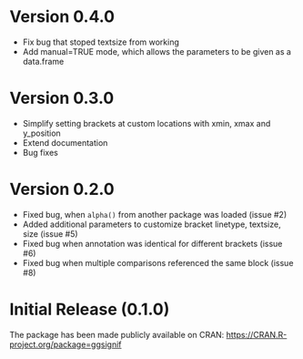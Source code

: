 
# Version 0.4.0

- Fix bug that stoped textsize from working
- Add manual=TRUE mode, which allows the parameters to be given as a data.frame

# Version 0.3.0

- Simplify setting brackets at custom locations with xmin, xmax and y_position
- Extend documentation
- Bug fixes

# Version 0.2.0

- Fixed bug, when `alpha()` from another package was loaded (issue #2)
- Added additional parameters to customize bracket linetype, textsize, size (issue #5)
- Fixed bug when annotation was identical for different brackets (issue #6)
- Fixed bug when multiple comparisons referenced the same block (issue #8)


# Initial Release (0.1.0)

The package has been made publicly available on CRAN: https://CRAN.R-project.org/package=ggsignif

